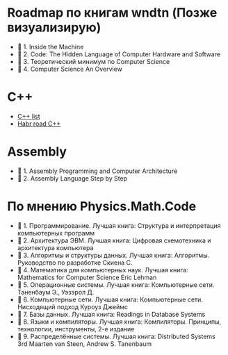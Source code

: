 # Roadmap по книгам wndtn (Позже визуализирую)

 - 📘 1. Inside the Machine
 - 📕 2. Code: The Hidden Language of Computer Hardware and Software
 - 📔 3. Теоретический минимум по Computer Science
 - 📙 4. Computer Science An Overview

# C++

 - [C++ list](https://stackoverflow.com/questions/388242/the-definitive-c-book-guide-and-list) 
 - [Habr road C++](https://habr.com/ru/post/504096/)

# Assembly 

 - 📘 1. Assembly Programming and Computer Architecture
 - 📗 2. Assembly Language Step by Step

# По мнению Physics.Math.Code

 - 📘 1. Программирование. Лучшая книга:
 Структура и интерпретация компьютерных программ
 - 📗 2. Архитектура ЭВМ. Лучшая книга: Цифровая схемотехника и архитектура компьютера
 - 📕 3. Алгоритмы и структуры данных. Лучшая книга:
 Алгоритмы. Руководство по разработке Скиена С.
 - 📔 4. Математика для компьютерных наук. Лучшая книга:
 Mathematics for Computer Science Eric Lehman
 - 📓 5. Операционные системы. Лучшая книга:
 Компьютерные сети. Таненбаум Э., Уэзэрол Д.
 - 📒 6. Компьютерные сети. Лучшая книга:
 Компьютерные сети. Нисходящий подход Куроуз Джеймс
 - 📙 7. Базы данных. Лучшая книга: Readings in Database Systems
 - 📘 8. Языки и компиляторы. Лучшая книга:
 Компиляторы. Принципы, технологии, инструменты, 2-е издание
 - 📗 9. Распределённые системы. Лучшая книга:
 Distributed Systems 3rd Maarten van Steen, Andrew S. Tanenbaum
